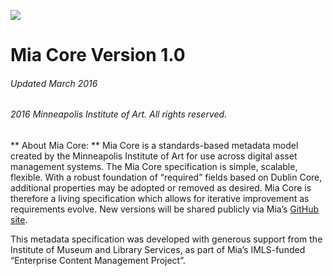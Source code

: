 ![](http://localhost/mia_core_metadata/logo/mark.svg)
# Mia Core Version 1.0
###### Updated March 2016
###### 2016 Minneapolis Institute of Art. All rights reserved.

** About Mia Core: **
Mia Core is a standards-based metadata model created by the Minneapolis Institute of Art for use across digital asset management systems. The Mia Core specification is simple, scalable, flexible. With a robust foundation of “required” fields based on Dublin Core, additional properties may be adopted or removed as desired. Mia Core is therefore a living specification which allows for iterative improvement as requirements evolve. New versions will be shared publicly via Mia’s [GitHub site](https://github.com/artsmia).

This metadata specification was developed with generous support from the Institute of Museum and Library Services, as part of Mia’s IMLS-funded “Enterprise Content Management Project”.
